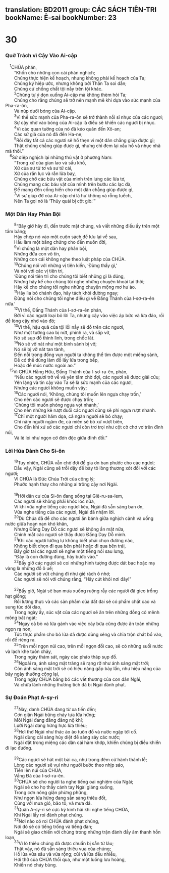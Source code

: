 translation: BD2011
group: CÁC SÁCH TIÊN-TRI
bookName: Ê-sai 
bookNumber: 23
-------

<div class="title"><h1>30</h1><h3>Quở Trách vì Cậy Vào Ai-cập</h3></div>
<span class="verse es_30_1"> <sup>1</sup>CHÚA phán, <br/>  “Khốn cho những con cái phản nghịch;<br/>  Chúng thực hiện kế hoạch, nhưng không phải kế hoạch của Ta;<br/>  Chúng ký hiệp ước, nhưng không bởi Thần Ta soi dẫn;<br/>  Chúng cứ chồng chất tội nầy trên tội khác.<br/></span>
<span class="verse es_30_2">  <sup>2</sup>Chúng tự ý dọn xuống Ai-cập mà không thèm hỏi Ta;<br/>  Chúng cho rằng chúng sẽ trở nên mạnh mẽ khi dựa vào sức mạnh của Pha-ra-ôn,<br/>  Và núp dưới bóng của Ai-cập.<br/></span>
<span class="verse es_30_3">  <sup>3</sup>Vì thế sức mạnh của Pha-ra-ôn sẽ trở thành nỗi sỉ nhục của các ngươi;<br/>  Sự cậy nhờ vào bóng của Ai-cập là điều sẽ khiến các ngươi bị nhục.<br/></span>
<span class="verse es_30_4">  <sup>4</sup>Vì các quan tướng của nó đã kéo quân đến Xô-an;<br/>  Các sứ giả của nó đã đến Ha-ne;<br/></span>
<span class="verse es_30_5">  <sup>5</sup>Rồi đây tất cả các ngươi sẽ hổ thẹn vì một dân chẳng giúp được gì;<br/>  Thật chúng chẳng giúp được gì, nhưng chỉ đem lại xấu hổ và nhục nhã mà thôi.”<br/></span>
<span class="verse es_30_6"> <sup>6</sup>Sứ điệp nghịch lại những thú vật ở phương Nam: <br/>  “Trong xứ của gian lao và sầu khổ,<br/>  Xứ của sư tử tơ và sư tử cái,<br/>  Xứ của rắn lục và rắn lửa bay,<br/>  Chúng chở các bửu vật của mình trên lưng các lừa tơ,<br/>  Chúng mang các báu vật của mình trên bướu các lạc đà,<br/>  Ðể mang đến cống hiến cho một dân chẳng giúp được gì,<br/></span>
<span class="verse es_30_7">  <sup>7</sup>Vì sự giúp đỡ của Ai-cập chỉ là hư không và rỗng tuếch,<br/>  Nên Ta gọi nó là ‘Thủy quái bị cột giò.’”<br/></span>
<div class="title"><h3>Một Dân Hay Phản Bội</h3></div>
<span class="verse es_30_8">  <sup>8</sup>“Bây giờ hãy đi, đến trước mặt chúng, và viết những điều ấy trên một tấm bảng;<br/>  Hãy chép nó vào một cuộn sách để lưu lại về sau,<br/>  Hầu làm một bằng chứng cho đến muôn đời,<br/></span>
<span class="verse es_30_9">  <sup>9</sup>Vì chúng là một dân hay phản bội,<br/>  Những đứa con vô tín,<br/>  Những con cái không nghe theo luật pháp của CHÚA.<br/></span>
<span class="verse es_30_10">  <sup>10</sup>Chúng nói với những vị tiên kiến, ‘Ðừng thấy gì,’ <br/>  Và nói với các vị tiên tri,<br/>  ‘Ðừng nói tiên tri cho chúng tôi biết những gì là đúng,<br/>  Nhưng hãy kể cho chúng tôi nghe những chuyện khoái tai thôi;<br/>  Hãy kể cho chúng tôi nghe những chuyện mộng mơ hư ảo.<br/></span>
<span class="verse es_30_11">  <sup>11</sup>Hãy lìa bỏ chánh đạo, hãy tách khỏi đường ngay;<br/>  Ðừng nói cho chúng tôi nghe điều gì về Ðấng Thánh của I-sơ-ra-ên nữa.’<br/></span>
<span class="verse es_30_12">  <sup>12</sup>Vì thế, Ðấng Thánh của I-sơ-ra-ên phán, <br/>  Bởi vì các ngươi loại bỏ lời Ta, nhưng cậy vào việc áp bức và lừa đảo, rồi để lòng cậy nhờ vào đó;<br/></span>
<span class="verse es_30_13">  <sup>13</sup>Vì thế, hậu quả của tội lỗi nầy sẽ đổ trên các ngươi,<br/>  Như một tường cao bị nứt, phình ra, và sắp vỡ,<br/>  Nó sẽ sụp đổ thình lình, trong chốc lát.<br/></span>
<span class="verse es_30_14">  <sup>14</sup>Nó sẽ vỡ nát như một bình sành bị vỡ;<br/>  Nó sẽ bị vỡ nát tan tành,<br/>  Ðến nỗi trong đống vụn người ta không thể tìm được một miếng sành,<br/>  Ðể có thể dùng làm đồ lấy lửa trong bếp,<br/>  Hoặc để múc nước ngoài ao.”<br/></span>
<span class="verse es_30_15"> <sup>15</sup>Vì CHÚA Hằng Hữu, Ðấng Thánh của I-sơ-ra-ên, phán, <br/>  “Nếu các ngươi trở về và yên tâm chờ đợi, các ngươi sẽ được giải cứu;<br/>  Yên lặng và tin cậy vào Ta sẽ là sức mạnh của các ngươi,<br/>  Nhưng các ngươi không muốn vậy;<br/></span>
<span class="verse es_30_16">  <sup>16</sup>Các ngươi nói, ‘Không, chúng tôi muốn lên ngựa chạy trốn,’<br/>  Cho nên các ngươi sẽ được chạy trốn;<br/>  ‘Chúng tôi muốn phóng ngựa vọt nhanh,’<br/>  Cho nên những kẻ rượt đuổi các ngươi cũng sẽ phi ngựa rượt nhanh.<br/></span>
<span class="verse es_30_17">  <sup>17</sup>Chỉ một người hăm dọa, cả ngàn người sẽ bỏ chạy;<br/>  Chỉ năm người ngăm đe, cả miền sẽ bỏ xứ vượt biên,<br/>  Cho đến khi xứ sở các ngươi chỉ còn trơ trọi như cột cờ chơ vơ trên đỉnh núi,<br/>  Và lẻ loi như ngọn cờ đơn độc giữa đỉnh đồi.”<br/></span>
<div class="title"><h3>Lời Hứa Dành Cho Si-ôn</h3></div>
<span class="verse es_30_18">  <sup>18</sup>Tuy nhiên, CHÚA vẫn chờ đợi để gia ơn ban phước cho các ngươi;<br/>  Dầu vậy, Ngài cũng sẽ trỗi dậy để bày tỏ lòng thương xót đối với các ngươi;<br/>  Vì CHÚA là Ðức Chúa Trời của công lý;<br/>  Phước hạnh thay cho những ai trông cậy nơi Ngài.<br/><br/></span>
<span class="verse es_30_19">  <sup>19</sup>Hỡi dân cư của Si-ôn đang sống tại Giê-ru-sa-lem,<br/>  Các ngươi sẽ không phải khóc lóc nữa,<br/>  Vì khi vừa nghe tiếng các ngươi kêu, Ngài đã sẵn sàng ban ơn,<br/>  Vừa nghe tiếng của các ngươi, Ngài đã nhậm lời.<br/></span>
<span class="verse es_30_20">  <sup>20</sup>Dù Chúa đã để cho các ngươi ăn bánh giữa nghịch cảnh và uống nước giữa hoạn nạn khó khăn,<br/>  Nhưng Ðấng Dạy Dỗ các ngươi sẽ không ẩn mặt nữa,<br/>  Chính mắt các ngươi sẽ thấy được Ðấng Dạy Dỗ mình.<br/></span>
<span class="verse es_30_21">  <sup>21</sup>Khi các ngươi lưỡng lự không biết phải chọn đường nào,<br/>  Không biết chọn đi qua bên phải hoặc đi qua bên trái,<br/>  Bấy giờ tai các ngươi sẽ nghe một tiếng nói sau lưng,<br/>  “Ðây là con đường đúng, hãy bước vào.”<br/></span>
<span class="verse es_30_22">  <sup>22</sup>Bấy giờ các ngươi sẽ coi những hình tượng được dát bạc hoặc mạ vàng là những đồ ô uế;<br/>  Các ngươi sẽ vứt chúng đi như giẻ rách ô nhơ;<br/>  Các ngươi sẽ nói với chúng rằng, “Hãy cút khỏi nơi đây!”<br/><br/></span>
<span class="verse es_30_23">  <sup>23</sup>Bấy giờ, Ngài sẽ ban mưa xuống ruộng rẫy các ngươi đã gieo trồng hạt giống;<br/>  Rồi lương thực và các sản phẩm của đất đai sẽ có phẩm chất cao và sung túc dồi dào.<br/>  Trong ngày ấy, súc vật của các ngươi sẽ ăn trên những đồng cỏ mênh mông bát ngát;<br/></span>
<span class="verse es_30_24">  <sup>24</sup>Ngay cả bò và lừa gánh vác việc cày bừa cũng được ăn toàn những ngọn rạ non,<br/>  Tức thực phẩm cho bò lừa đã được dùng xẻng và chĩa trộn chất bổ vào, rồi để riêng ra.<br/></span>
<span class="verse es_30_25">  <sup>25</sup>Trên mỗi ngọn núi cao, trên mỗi ngọn đồi cao, sẽ có những suối nước và lạch khe tuôn chảy,<br/>  Trong ngày thảm sát, ngày các pháo tháp sụp đổ.<br/></span>
<span class="verse es_30_26">  <sup>26</sup>Ngoài ra, ánh sáng mặt trăng sẽ rạng rỡ như ánh sáng mặt trời;<br/>  Còn ánh sáng mặt trời sẽ có hiệu năng gấp bảy lần, như hiệu năng của bảy ngày thường cộng lại,<br/>  Trong ngày CHÚA băng bó các vết thương của con dân Ngài, <br/>  Và chữa lành những thương tích đã bị Ngài đánh phạt.<br/></span>
<div class="title"><h3>Sự Ðoán Phạt A-sy-ri</h3></div>
<span class="verse es_30_27">  <sup>27</sup>Này, danh CHÚA đang từ xa tiến đến;<br/>  Cơn giận Ngài bừng cháy tựa lửa hừng;<br/>  Môi Ngài đang đằng đằng nộ khí;<br/>  Lưỡi Ngài đang hừng hực lửa thiêu;<br/></span>
<span class="verse es_30_28">  <sup>28</sup>Hơi thở Ngài như thác ào ào tuôn đổ và nước ngập tới cổ.<br/>  Ngài dùng cái sàng hủy diệt để sàng sảy các nước;<br/>  Ngài đặt trong miệng các dân cái hàm khớp, khiến chúng bị điều khiển đi lạc đường.<br/><br/></span>
<span class="verse es_30_29">  <sup>29</sup>Các ngươi sẽ hát một bài ca, như trong đêm cử hành thánh lễ;<br/>  Lòng các ngươi sẽ vui như người bước theo nhịp sáo,<br/>  Tiến lên núi của CHÚA,<br/>  Vầng Ðá của I-sơ-ra-ên.<br/></span>
<span class="verse es_30_30">  <sup>30</sup>CHÚA sẽ cho người ta nghe tiếng oai nghiêm của Ngài;<br/>  Ngài sẽ cho họ thấy cánh tay Ngài giáng xuống,<br/>  Trong cơn nóng giận phừng phừng,<br/>  Như ngọn lửa hừng đang sẵn sàng thiêu đốt,<br/>  Cùng với mưa gió, bão tố, và mưa đá.<br/></span>
<span class="verse es_30_31">  <sup>31</sup>Quân A-sy-ri sẽ cực kỳ kinh hãi khi nghe tiếng CHÚA,<br/>  Khi Ngài lấy roi đánh phạt chúng.<br/></span>
<span class="verse es_30_32">  <sup>32</sup>Nơi nào có roi CHÚA đánh phạt chúng,<br/>  Nơi đó sẽ có tiếng trống và tiếng đàn;<br/>  Ngài sẽ giao chiến với chúng trong những trận đánh đầy âm thanh hỗn loạn,<br/></span>
<span class="verse es_30_33">  <sup>33</sup>Vì lò thiêu chúng đã được chuẩn bị sẵn từ lâu;<br/>  Thật vậy, nó đã sẵn sàng thiêu vua của chúng;<br/>  Hồ lửa vừa sâu và vừa rộng; củi và lửa đều nhiều,<br/>  Hơi thở của CHÚA thổi qua, như một luồng lưu hoàng,<br/>  Khiến nó cháy bùng.<br/></span>
